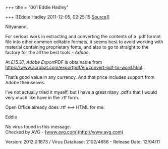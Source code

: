 +++
title = "001 Eddie Hadley"

+++
[[Eddie Hadley	2011-12-05, 02:25:15 [Source](https://groups.google.com/g/samskrita/c/C6aknPXSzjY)]]



Nityanand,



For serious work in extracting and converting the contents of a .pdf
format file into other common editable formats, it seems best to avoid working with material containing proprietary fonts, and also to go to straight to the factory for the all the best tools - *Adobe*.





At £15.37, *Adobe ExportPDF* is obtainable from <https://www.acrobat.com/exportpdf/en/convert-pdf-to-word.html>.



That’s good value in any currency. And that price includes support from Adobe themselves.



I’ve not actually tried it myself, but I have a great many .pdf’s that I would very much like have in the .rtf form.



Open Office already does .rtf \<==> HTML for me.



Eddie

No virus found in this message.  
Checked by AVG - [www.avg.com](http://www.avg.com)  

Version: 2012.0.1873 / Virus Database: 2102/4656 - Release Date: 12/04/11

